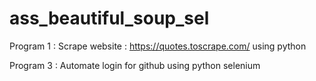 # ass_beautiful_soup_sel
Program 1 : Scrape website : https://quotes.toscrape.com/ using python 


Program 3 : Automate login for github using python selenium
